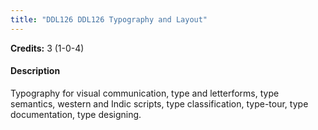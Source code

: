 ```yaml
---
title: "DDL126 DDL126 Typography and Layout"
---
```

**Credits:** 3 (1-0-4)

#### Description
Typography for visual communication, type and letterforms, type semantics, western and Indic scripts, type classification, type-tour, type documentation, type designing.